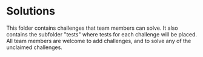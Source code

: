 # Solutions

This folder contains challenges that team members can solve. It also contains
the subfolder "tests" where tests for each challenge will be placed. All team
members are welcome to add challenges, and to solve any of the unclaimed challenges.
